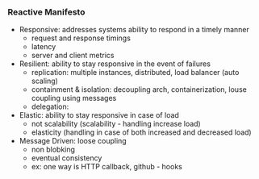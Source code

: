 ### Reactive Manifesto
- Responsive: addresses systems ability to respond in a timely manner
  - request and response timings
  - latency
  - server and client metrics
- Resilient: ability to stay responsive in the event of failures
  - replication: multiple instances, distributed, load balancer (auto scaling)
  - containment & isolation: decoupling arch, containerization, louse coupling using messages
  - delegation:
- Elastic: ability to stay responsive in case of load
  - not scalability (scalability - handling increase load)
  - elasticity (handling in case of both increased and decreased load)
- Message Driven: loose coupling
  - non blobking
  - eventual consistency
  - ex: one way is HTTP callback, github - hooks



